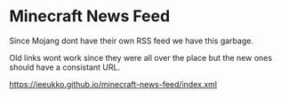 # Minecraft News Feed

Since Mojang dont have their own RSS feed we have this garbage.

Old links wont work since they were all over the place but the new ones should have a consistant URL.

https://jeeukko.github.io/minecraft-news-feed/index.xml

